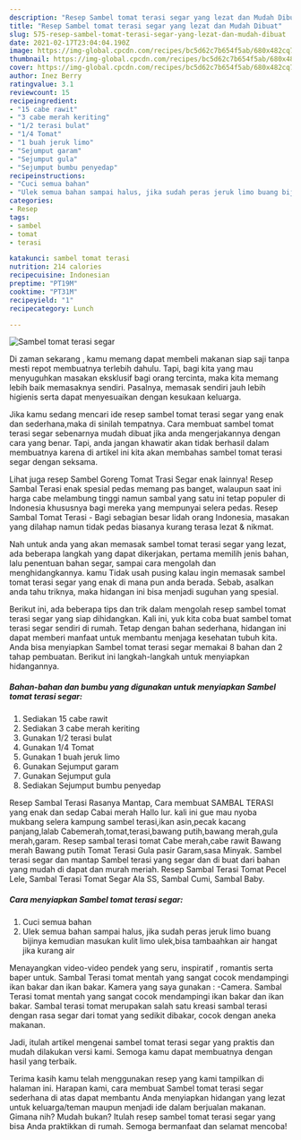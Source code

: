 ```yaml
---
description: "Resep Sambel tomat terasi segar yang lezat dan Mudah Dibuat"
title: "Resep Sambel tomat terasi segar yang lezat dan Mudah Dibuat"
slug: 575-resep-sambel-tomat-terasi-segar-yang-lezat-dan-mudah-dibuat
date: 2021-02-17T23:04:04.190Z
image: https://img-global.cpcdn.com/recipes/bc5d62c7b654f5ab/680x482cq70/sambel-tomat-terasi-segar-foto-resep-utama.jpg
thumbnail: https://img-global.cpcdn.com/recipes/bc5d62c7b654f5ab/680x482cq70/sambel-tomat-terasi-segar-foto-resep-utama.jpg
cover: https://img-global.cpcdn.com/recipes/bc5d62c7b654f5ab/680x482cq70/sambel-tomat-terasi-segar-foto-resep-utama.jpg
author: Inez Berry
ratingvalue: 3.1
reviewcount: 15
recipeingredient:
- "15 cabe rawit"
- "3 cabe merah keriting"
- "1/2 terasi bulat"
- "1/4 Tomat"
- "1 buah jeruk limo"
- "Sejumput garam"
- "Sejumput gula"
- "Sejumput bumbu penyedap"
recipeinstructions:
- "Cuci semua bahan"
- "Ulek semua bahan sampai halus, jika sudah peras jeruk limo buang bijinya kemudian masukan kulit limo ulek,bisa tambaahkan air hangat jika kurang air"
categories:
- Resep
tags:
- sambel
- tomat
- terasi

katakunci: sambel tomat terasi 
nutrition: 214 calories
recipecuisine: Indonesian
preptime: "PT19M"
cooktime: "PT31M"
recipeyield: "1"
recipecategory: Lunch

---
```



![Sambel tomat terasi segar](https://img-global.cpcdn.com/recipes/bc5d62c7b654f5ab/680x482cq70/sambel-tomat-terasi-segar-foto-resep-utama.jpg)

Di zaman  sekarang , kamu memang dapat membeli makanan siap saji tanpa mesti repot membuatnya terlebih dahulu. Tapi, bagi kita yang mau menyuguhkan masakan eksklusif bagi orang tercinta, maka kita memang lebih baik memasaknya sendiri. Pasalnya, memasak sendiri jauh lebih higienis serta dapat menyesuaikan dengan kesukaan keluarga.

Jika kamu sedang mencari ide resep sambel tomat terasi segar yang enak dan sederhana,maka di sinilah tempatnya. Cara membuat sambel tomat terasi segar  sebenarnya mudah dibuat jika anda mengerjakannya dengan cara yang benar. Tapi, anda jangan khawatir akan tidak berhasil dalam membuatnya 
karena di artikel ini kita akan membahas sambel tomat terasi segar dengan seksama.  

Lihat juga resep Sambel Goreng Tomat Trasi Segar enak lainnya! Resep Sambal Terasi enak spesial pedas memang pas banget, walaupun saat ini harga cabe melambung tinggi namun sambal yang satu ini tetap populer di Indonesia khususnya bagi mereka yang mempunyai selera pedas. Resep Sambal Tomat Terasi - Bagi sebagian besar lidah orang Indonesia, masakan yang dilahap namun tidak pedas biasanya kurang terasa lezat &amp; nikmat.

Nah untuk anda yang akan memasak sambel tomat terasi segar yang lezat, ada beberapa langkah yang dapat dikerjakan, pertama memilih jenis bahan, lalu penentuan bahan segar, sampai cara mengolah dan menghidangkannya. kamu Tidak usah pusing kalau ingin memasak sambel tomat terasi segar yang enak di mana pun anda berada. Sebab, asalkan anda  tahu triknya, maka hidangan ini bisa menjadi suguhan yang spesial.

Berikut ini, ada beberapa tips dan trik dalam mengolah resep sambel tomat terasi segar yang siap dihidangkan. Kali ini, yuk kita coba buat sambel tomat terasi segar sendiri di rumah. Tetap dengan bahan sederhana, hidangan ini dapat memberi manfaat untuk membantu menjaga kesehatan tubuh kita. Anda bisa menyiapkan Sambel tomat terasi segar memakai 8 bahan dan 2 tahap pembuatan. Berikut ini langkah-langkah untuk menyiapkan hidangannya.

<!--inarticleads1-->

##### Bahan-bahan dan bumbu yang digunakan untuk menyiapkan Sambel tomat terasi segar:

1. Sediakan 15 cabe rawit
1. Sediakan 3 cabe merah keriting
1. Gunakan 1/2 terasi bulat
1. Gunakan 1/4 Tomat
1. Gunakan 1 buah jeruk limo
1. Gunakan Sejumput garam
1. Gunakan Sejumput gula
1. Sediakan Sejumput bumbu penyedap


Resep Sambal Terasi Rasanya Mantap, Cara membuat SAMBAL TERASI yang enak dan sedap Cabai merah Hallo lur. kali ini gue mau nyoba mukbang selera kampung sambel terasi,ikan asin,pecak kacang panjang,lalab Cabemerah,tomat,terasi,bawang putih,bawang merah,gula merah,garam. Resep sambal terasi tomat Cabe merah,cabe rawit Bawang merah Bawang putih Tomat Terasi Gula pasir Garam,sasa Minyak. Sambel terasi segar dan mantap Sambel terasi yang segar dan di buat dari bahan yang mudah di dapat dan murah meriah. Resep Sambal Terasi Tomat Pecel Lele, Sambal Terasi Tomat Segar Ala SS, Sambal Cumi, Sambal Baby. 

<!--inarticleads2-->

##### Cara menyiapkan Sambel tomat terasi segar:

1. Cuci semua bahan
1. Ulek semua bahan sampai halus, jika sudah peras jeruk limo buang bijinya kemudian masukan kulit limo ulek,bisa tambaahkan air hangat jika kurang air


Menayangkan video-video pendek yang seru, inspiratif , romantis serta baper untuk. Sambal Terasi tomat mentah yang sangat cocok mendampingi ikan bakar dan ikan bakar. Kamera yang saya gunakan : -Camera. Sambal Terasi tomat mentah yang sangat cocok mendampingi ikan bakar dan ikan bakar. Sambal terasi tomat merupakan salah satu kreasi sambal terasi dengan rasa segar dari tomat yang sedikit dibakar, cocok dengan aneka makanan. 

Jadi, itulah artikel mengenai  sambel tomat terasi segar  yang praktis dan mudah dilakukan versi kami. Semoga kamu dapat membuatnya dengan hasil yang terbaik. 

Terima kasih kamu telah menggunakan resep yang kami tampilkan di halaman ini. Harapan kami, cara membuat  Sambel tomat terasi segar sederhana di atas dapat membantu Anda menyiapkan hidangan yang lezat untuk keluarga/teman maupun menjadi ide dalam berjualan makanan. Gimana nih? Mudah bukan? Itulah resep sambel tomat terasi segar yang bisa Anda praktikkan di rumah. Semoga bermanfaat dan selamat mencoba!

